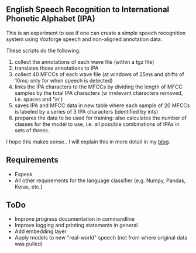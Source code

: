 ## English Speech Recognition to International Phonetic Alphabet (IPA)

This is an experiment to see if one can create a simple speech recognition system using Voxforge speech and non-aligned annotation data. 

These scripts do the following:
1) collect the annotations of each wave file (within a tgz file)
2) translates those annotations to IPA
3) collect 40 MFCCs of each wave file (at windows of 25ms and shifts of 10ms; only for when speech is detected)
4) links the IPA characters to the MFCCs by dividing the length of MFCC samples by the total IPA characters (w irrelevant characters removed, i.e. spaces and '\n')
5) saves IPA and MFCC data in new table where each sample of 20 MFCCs is labeled by a series of 3 IPA characters (identified by ints)
6) prepares the data to be used for training: also calculates the number of classes for the model to use, i.e. all possible combinations of IPAs in sets of threes.

I hope this makes sense.. I will explain this in more detail in my <a href="">blog</a>.

## Requirements
* Espeak
* All other requirements for the language classifier (e.g. Numpy, Pandas, Keras, etc.)

## ToDo
* Improve progress documentation in commandline
* Improve logging and printing statements in general 
* Add embedding layer
* Apply models to new "real-world" speech (not from where original data was pulled)
